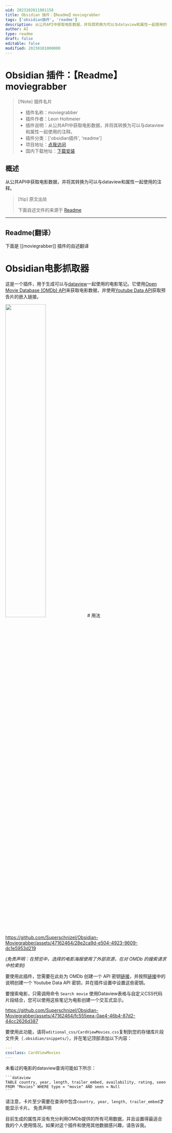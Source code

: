 ```yaml
---
uid: 2023102611081158
title: Obsidian 插件：【Readme】moviegrabber
tags: ['obsidian插件', 'readme']
description: 从公共API中获取电影数据，并将其转换为可以与dataview和属性一起使用的注释。
author: AI
type: readme
draft: false
editable: false
modified: 20230101000000
---
```


# Obsidian 插件：【Readme】moviegrabber

> [!Note] 插件名片
> - 插件名称：moviegrabber
> - 插件作者：Leon Holtmeier
> - 插件说明：从公共API中获取电影数据，并将其转换为可以与dataview和属性一起使用的注释。
> - 插件分类：['obsidian插件', 'readme']
> - 项目地址：[点我访问](https://github.com/Superschnizel/Obsidian-Moviegrabber)
> - 国内下载地址：[下载安装](https://pkmer.cn/products/plugin/pluginMarket/?moviegrabber)

## 概述

从公共API中获取电影数据，并将其转换为可以与dataview和属性一起使用的注释。



> [!tip] 原文出处
> 
>下面自述文件的来源于 [Readme](https://ghproxy.net/https://raw.githubusercontent.com/Superschnizel/Obsidian-Moviegrabber/master/README.md)
> 

---

## Readme(翻译）

下面是 [[moviegrabber]] 插件的自述翻译


# Obsidian电影抓取器

这是一个插件，用于生成可以与[dataview](https://github.com/blacksmithgu/obsidian-dataview)一起使用的电影笔记。它使用[Open Movie Database (OMDb) API](http://www.omdbapi.com/)来获取电影数据，并使用[Youtube Data API](https://developers.google.com/youtube/v3/docs?hl=de)获取预告片的嵌入链接。

<img src="https://github.com/Superschnizel/Obsidian-Moviegrabber/assets/47162464/3df2496a-ad9c-46ec-a806-b048100e7d70" width=50%>
# 用法

https://github.com/Superschnizel/Obsidian-Moviegrabber/assets/47162464/28e2ca9d-e504-4923-9609-dc1e5953d219

*(免责声明：在预览中，选择的电影海报使用了外部资源，在对 OMDb 的搜索请求中检索到)*

要使用此插件，您需要在此处为 OMDb 创建一个 API 密钥[链接](http://www.omdbapi.com/apikey.aspx)，并按照[链接](https://developers.google.com/youtube/v3/docs#calling-the-api)中的说明创建一个 Youtube Data API 密钥，并在插件设置中设置这些密钥。

要搜索电影，只需调用命令 `Search movie`
使用Dataview表格与自定义CSS代码片段结合，您可以使用这些笔记为电影创建一个交互式显示。

https://github.com/Superschnizel/Obsidian-Moviegrabber/assets/47162464/fc555eea-0ae4-46b4-87d2-44cc2626d387

要使用此功能，请将`aditional_css/CardViewMovies.css`复制到您的存储库片段文件夹（`.obsidian/snippets/`），并在笔记顶部添加以下内容：

```yaml
---
cssclass: CardViewMovies
---
```

未看过的电影的dataview查询可能如下所示：

````dataview
```dataview
TABLE country, year, length, trailer_embed, availability, rating, seen
FROM "Movies" WHERE type = "movie" AND seen = Null
```
````

请注意，卡片至少需要在查询中包含`country, year, length, trailer_embed`才能显示卡片。
免责声明

目前生成的属性并没有充分利用OMDb提供的所有可用数据，并且设置得最适合我的个人使用情况。如果对这个插件和使用其他数据感兴趣，请告诉我。



